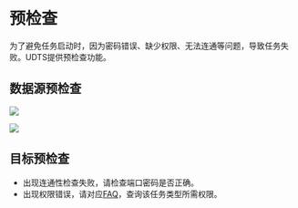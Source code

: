 # 预检查

为了避免任务启动时，因为密码错误、缺少权限、无法连通等问题，导致任务失败。UDTS提供预检查功能。

## 数据源预检查

![](http://antman-docs.cn-bj.ufileos.com/udtscheck001.png)

![](http://udts-doc.cn-bj.ufileos.com/integration/pre-check-result.png)

## 目标预检查

- 出现连通性检查失败，请检查端口密码是否正确。
- 出现权限错误，请对应[FAQ](https://docs.ucloud.cn/udts/faq?id=%e9%97%ae%ef%bc%9amysql-%e5%85%a8%e9%87%8f%e8%bf%81%e7%a7%bb%e9%9c%80%e8%a6%81%e6%bb%a1%e8%b6%b3%e5%93%aa%e4%ba%9b%e6%9d%a1%e4%bb%b6)，查询该任务类型所需权限。


